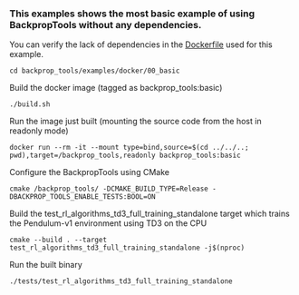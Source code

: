 ### This examples shows the most basic example of using BackpropTools without any dependencies.
You can verify the lack of dependencies in the [Dockerfile](Dockerfile) used for this example.
```
cd backprop_tools/examples/docker/00_basic
```
Build the docker image (tagged as backprop_tools:basic)
```
./build.sh
```
Run the image just built (mounting the source code from the host in readonly mode)
```
docker run --rm -it --mount type=bind,source=$(cd ../../..; pwd),target=/backprop_tools,readonly backprop_tools:basic
```
Configure the BackpropTools using CMake
```
cmake /backprop_tools/ -DCMAKE_BUILD_TYPE=Release -DBACKPROP_TOOLS_ENABLE_TESTS:BOOL=ON
```
Build the test_rl_algorithms_td3_full_training_standalone target which trains the Pendulum-v1 environment using TD3 on the CPU
```
cmake --build . --target test_rl_algorithms_td3_full_training_standalone -j$(nproc)
```
Run the built binary
```
./tests/test_rl_algorithms_td3_full_training_standalone
```
